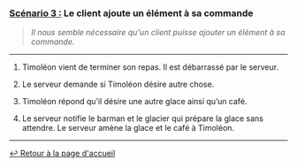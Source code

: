 ### <u>Scénario 3 :</u> Le client ajoute un élément à sa commande

> *Il nous semble nécessaire qu'un client puisse ajouter un élément à sa commande.*

---
1. Timoléon vient de terminer son repas. Il est débarrassé par le serveur.

1. Le serveur demande si Timoléon désire autre chose.

1. Timoléon répond qu’il désire une autre glace ainsi qu’un café.

1. Le serveur notifie le barman et le glacier qui prépare la glace sans attendre.
Le serveur amène la glace et le café à Timoléon.

---

[:leftwards_arrow_with_hook: Retour à la page d'accueil](../README.md)
